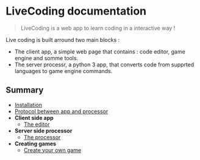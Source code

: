 # LiveCoding documentation

> LiveCoding is a web app to learn coding in a interactive way !

Live coding is built arround two main blocks :
* The client app, a simple web page that contains : code editor, game engine and somme tools.
* The server processr, a python 3 app, that converts code from supprted languages to game engine commands.

## Summary

* [Installation](./installation.md)
* [Protocol between app and processor](./websocket_protocol.md)
* **Client side app**
  * [The editor](./client/editor.md)
* **Server side processor**
  * [The processor](./server/processor.md)
* **Creating games**
  * [Create your own game](./games/create_one.md)